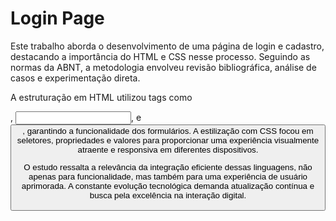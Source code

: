 # Login Page

Este trabalho aborda o desenvolvimento de uma página de login e cadastro, destacando a importância do HTML e CSS nesse processo. Seguindo as normas da ABNT, a metodologia envolveu revisão bibliográfica, análise de casos e experimentação direta.

A estruturação em HTML utilizou tags como <form>, <input>, e <button>, garantindo a funcionalidade dos formulários. A estilização com CSS focou em seletores, propriedades e valores para proporcionar uma experiência visualmente atraente e responsiva em diferentes dispositivos.

O estudo ressalta a relevância da integração eficiente dessas linguagens, não apenas para funcionalidade, mas também para uma experiência de usuário aprimorada. A constante evolução tecnológica demanda atualização contínua e busca pela excelência na interação digital.